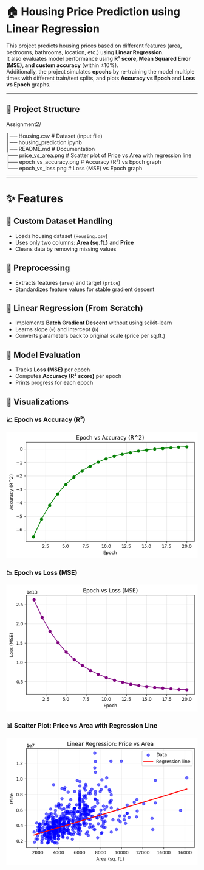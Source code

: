 # 🏠 Housing Price Prediction using Linear Regression

This project predicts housing prices based on different features (area, bedrooms, bathrooms, location, etc.) using **Linear Regression**.  
It also evaluates model performance using **R² score, Mean Squared Error (MSE), and custom accuracy** (within ±10%).  
Additionally, the project simulates **epochs** by re-training the model multiple times with different train/test splits, and plots **Accuracy vs Epoch** and **Loss vs Epoch** graphs.

---
## 📂 Project Structure

Assignment2/

│── Housing.csv                 # Dataset (input file)  
│── housing_prediction.ipynb    
│── README.md                   # Documentation  
├── price_vs_area.png           # Scatter plot of Price vs Area with regression line  
├── epoch_vs_accuracy.png       # Accuracy (R²) vs Epoch graph  
└── epoch_vs_loss.png           # Loss (MSE) vs Epoch graph  


---

# ✨ Features

## 🔹 Custom Dataset Handling
- Loads housing dataset (`Housing.csv`)  
- Uses only two columns: **Area (sq.ft.)** and **Price**  
- Cleans data by removing missing values  

## 🔹 Preprocessing
- Extracts features (`area`) and target (`price`)  
- Standardizes feature values for stable gradient descent  

## 🔹 Linear Regression (From Scratch)
- Implements **Batch Gradient Descent** without using scikit-learn  
- Learns slope (`w`) and intercept (`b`)  
- Converts parameters back to original scale (price per sq.ft.)  

## 🔹 Model Evaluation
- Tracks **Loss (MSE)** per epoch  
- Computes **Accuracy (R² score)** per epoch  
- Prints progress for each epoch  

## 🔹 Visualizations  

### 📈 Epoch vs Accuracy (R²)  
<p align="center">
  <img src="Epoch_vs_Accuracy.png" alt="Epoch vs Accuracy" width="600"/>
</p>  

### 📉 Epoch vs Loss (MSE)  
<p align="center">
  <img src="Epoch_vs_Loss.png" alt="Epoch vs Loss" width="600"/>
</p>  

### 📊 Scatter Plot: Price vs Area with Regression Line  
<p align="center">
  <img src="Price_vs_Area.png" alt="Price vs Area Regression" width="600"/>
</p>  




